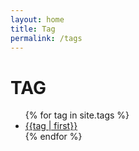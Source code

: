 ```yaml
---
layout: home
title: Tag
permalink: /tags
---
```


<h1 class="tag_page_title center_title">TAG</h1>
<ul id="tag-page-tag-list" class="tags_list">
{% for tag in site.tags %}
    <li>
        <a href="/tags/posts#{{tag[0] | strip_html }}">{{tag | first}}</a>
    </li>
{% endfor %}
</ul>
